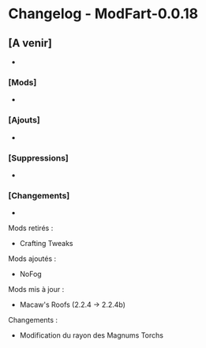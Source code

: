 # Changelog - ModFart-0.0.18

## [A venir]

-

### [Mods]

-

### [Ajouts]

-

### [Suppressions]

-

### [Changements]

-

Mods retirés :

- Crafting Tweaks

Mods ajoutés :

- NoFog

Mods mis à jour :

- Macaw's Roofs (2.2.4 -> 2.2.4b)

Changements :

- Modification du rayon des Magnums Torchs
